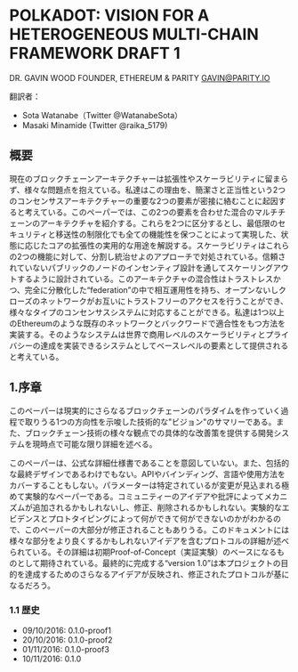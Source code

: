 # POLKADOT: VISION FOR A HETEROGENEOUS MULTI-CHAIN FRAMEWORK DRAFT 1

DR. GAVIN WOOD
FOUNDER, ETHEREUM & PARITY
GAVIN@PARITY.IO

翻訳者：
- Sota Watanabe（Twitter @WatanabeSota）
- Masaki Minamide (Twitter @raika_5179)

## 概要
現在のブロックチェーンアーキテクチャーは拡張性やスケーラビリティに留まらず、様々な問題点を抱えている。私達はこの理由を、簡潔さと正当性という2つのコンセンサスアーキテクチャーの重要な2つの要素が密接に絡むことに起因すると考えている。このペーパーでは、この2つの要素を合わせた混合のマルチチェーンのアーキテクチャを紹介する。これらを2つに区分するとし、最低限のセキュリティと移送性の制限化でも全ての機能性を保つことによって実現した、状態に応じたコアの拡張性の実用的な用途を解説する。スケーラビリティはこれらの2つの機能に対して、分割し統治せよのアプローチで対処されている。信頼されていないパブリックのノードのインセンティブ設計を通してスケーリングアウトするように設計されている。このアーキテクチャの混合性はトラストレスかつ、完全に分散化した“federation”の中で相互運用性を持ち、オープンないしクローズのネットワークがお互いにトラストフリーのアクセスを行うことができ、様々なタイプのコンセンサスシステムに対応することができる。私達は1つ以上のEthereumのような既存のネットワークとバックワードで適合性をもつ方法を実装する。そのようなシステムは世界で商用レベルのスケーラビリティとプライバシーの達成を実装できるシステムとしてベースレベルの要素として提供されると考えている。

## 1.序章
このペーパーは現実的にさらなるブロックチェーンのパラダイムを作っていく過程で取りうる1つの方向性を示唆した技術的な"ビジョン"のサマリーである。また、ブロックチェーン技術の様々な観点での具体的な改善策を提供する開発システムを現時点で可能な限り詳細を述べる。

このペーパーは、公式な詳細仕様書であることを意図していない。また、包括的な最終デザインであるわけでもない。APIやバインディング、言語や使用方法をカバーすることもしない。パラメーターは特定されているが変更が見込まれる極めて実験的なペーパーである。コミュニティーのアイデアや批評によってメカニズムが追加されるかもしれないし、修正、削除されるかもしれない。実験的なエビデンスとプロトタイピングによって何ができて何ができないのかがわかるので、このペーパーの大部分が修正されることもありうる。このドキュメントには様々な部分をより良くするかもしれないアイデアを含むプロトコルの詳細が述べられている。その詳細は初期Proof-of-Concept（実証実験）のベースになるものとして期待されている。最終的に完成する“version 1.0”は本プロジェクトの目的を達成するためのさらなるアイデアが反映され、修正されたプロトコルが基になるだろう。

### 1.1 歴史
- 09/10/2016: 0.1.0-proof1
- 20/10/2016: 0.1.0-proof2
- 01/11/2016: 0.1.0-proof3
- 10/11/2016: 0.1.0